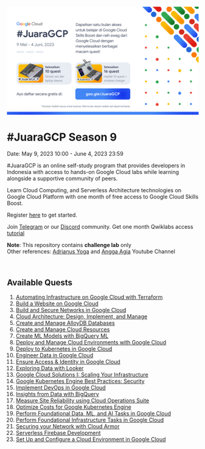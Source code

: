 ![img](juaragcp.png)

# #JuaraGCP Season 9

Date: May 9, 2023 10:00 - June 4, 2023 23:59

#JuaraGCP is an online self-study program that provides developers in Indonesia with access to hands-on Google Cloud labs while learning alongside a supportive community of peers.

Learn Cloud Computing, and Serverless Architecture technologies on Google Cloud Platform with one month of free access to Google Cloud Skills Boost. 

Register [here](https://goo.gle/JuaraGCP) to get started.

Join [Telegram](https://t.me/JuaraGCP) or our [Discord](https://discord.com/invite/uqUDYszJXW) community.
Get one month Qwiklabs access [tutorial](https://www.youtube.com/watch?v=o0SK9UoJwq4)

**Note**: This repository contains **challenge lab** only\
Other references: [Adrianus Yoga](https://www.youtube.com/c/AdrianusYoga/videos) and [Angga Agia](https://www.youtube.com/c/anggaagia/videos) Youtube Channel

&nbsp;

## Available Quests

1.  [Automating Infrastructure on Google Cloud with Terraform](https://www.cloudskillsboost.google/quests/159?catalog_rank=%7B%22rank%22%3A28%2C%22num_filters%22%3A0%2C%22has_search%22%3Afalse%7D)
2.  [Build a Website on Google Cloud](https://www.cloudskillsboost.google/quests/115)
3.  [Build and Secure Networks in Google Cloud](https://www.cloudskillsboost.google/quests/128?catalog_rank=%7B%22rank%22%3A19%2C%22num_filters%22%3A0%2C%22has_search%22%3Afalse%7D) 
4.  [Cloud Architecture: Design, Implement, and Manage](https://www.cloudskillsboost.google/quests/124?catalog_rank=%7B%22rank%22%3A11%2C%22num_filters%22%3A0%2C%22has_search%22%3Afalse%7D)
5.  [Create and Manage AlloyDB Databases](https://www.cloudskillsboost.google/quests/230)
6.  [Create and Manage Cloud Resources](https://www.cloudskillsboost.google/quests/120?catalog_rank=%7B%22rank%22%3A2%2C%22num_filters%22%3A0%2C%22has_search%22%3Afalse%7D)
7.  [Create ML Models with BigQuery ML](https://www.cloudskillsboost.google/quests/146)
8.  [Deploy and Manage Cloud Environments with Google Cloud](https://www.cloudskillsboost.google/quests/121?catalog_rank=%7B%22rank%22%3A8%2C%22num_filters%22%3A0%2C%22has_search%22%3Afalse%7D)
9.  [Deploy to Kubernetes in Google Cloud](https://www.cloudskillsboost.google/quests/116)
10.  [Engineer Data in Google Cloud](https://www.cloudskillsboost.google/quests/132)
11.  [Ensure Access & Identity in Google Cloud](https://www.cloudskillsboost.google/quests/150?catalog_rank=%7B%22rank%22%3A51%2C%22num_filters%22%3A0%2C%22has_search%22%3Afalse%7D) 
12.  [Exploring Data with Looker](https://www.cloudskillsboost.google/quests/165)
13.  [Google Cloud Solutions I: Scaling Your Infrastructure](https://www.cloudskillsboost.google/quests/36)
14.  [Google Kubernetes Engine Best Practices: Security](https://www.cloudskillsboost.google/quests/64)
15.  [Implement DevOps in Google Cloud](https://www.cloudskillsboost.google/quests/141?catalog_rank=%7B%22rank%22%3A33%2C%22num_filters%22%3A0%2C%22has_search%22%3Afalse%7D) 
16.  [Insights from Data with BigQuery](https://www.cloudskillsboost.google/quests/123)
17.  [Measure Site Reliability using Cloud Operations Suite](https://www.cloudskillsboost.google/quests/189)
18.  [Optimize Costs for Google Kubernetes Engine](https://www.cloudskillsboost.google/quests/157)
19.  [Perform Foundational Data, ML, and AI Tasks in Google Cloud](https://www.cloudskillsboost.google/quests/117)
20.  [Perform Foundational Infrastructure Tasks in Google Cloud](https://www.cloudskillsboost.google/quests/118?catalog_rank=%7B%22rank%22%3A4%2C%22num_filters%22%3A0%2C%22has_search%22%3Afalse%7D) 
21.  [Securing your Network with Cloud Armor](https://www.cloudskillsboost.google/quests/254)
22.  [Serverless Firebase Development](https://www.cloudskillsboost.google/quests/153?catalog_rank=%7B%22rank%22%3A49%2C%22num_filters%22%3A0%2C%22has_search%22%3Afalse%7D) 
23.  [Set Up and Configure a Cloud Environment in Google Cloud](https://www.cloudskillsboost.google/quests/119?catalog_rank=%7B%22rank%22%3A15%2C%22num_filters%22%3A0%2C%22has_search%22%3Afalse%7D)

